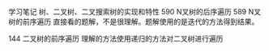学习笔记
树、二叉树、二叉搜索树的实现和特性
590 N叉树的后序遍历  589 N叉树的前序遍历
直接看的题解，不是很理解。题解使用的是迭代的方法得到结果。

144 二叉树的前序遍历
理解的方法使用递归的方法对二叉树进行遍历


